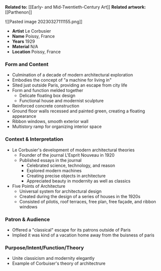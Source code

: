 **Related to:** [[Early- and Mid-Twentieth-Century Art]]
**Related artwork:** [[Parthenon]]

![[Pasted image 20230327111155.png]]

- **Artist** Le Corbusier
- **Name** Poissy, France
- **Years** 1929
- **Material** N/A
- **Location** Poissy, France

### Form and Content
-   Culmination of a decade of modern architectural exploration
-   Embodies the concept of "a machine for living in"
-   Sited just outside Paris, providing an escape from city life
-   Form and function melded together
    -   Delicate floating box design
    -   Functional house and modernist sculpture
-   Reinforced concrete construction
-   Ground floor walls recessed and painted green, creating a floating appearance
-   Ribbon windows, smooth exterior wall
-   Multistory ramp for organizing interior space
### Context & Interpretation
- Le Corbusier's development of modern architectural theories
	- Founder of the journal L'Esprit Nouveau in 1920
	- Published essays in the journal
		- Celebrated science, technology, and reason
		- Explored modern machines 
		- Creating precise objects in architecture
		- Appreciated beauty in modernity as well as classics
- Five Points of Architecture
	- Universal system for architectural design
	- Created during the design of a series of houses in the 1920s
	- Consisted of pilotis, roof terraces, free plan, free façade, and ribbon windows 
 
### Patron & Audience
- Offered a "classical" escape for its patrons outside of Paris
- Implied it was kind of a vacation home away from the buisness of paris

### Purpose/Intent/Function/Theory
- Unite classicism and modernity elegantly
- Example of Corbuiser's theory of architectrure